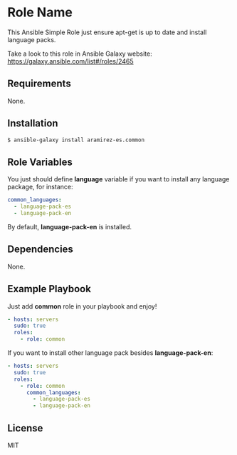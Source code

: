 Role Name
=========

This Ansible Simple Role just ensure apt-get is up to date and install language packs.

Take a look to this role in Ansible Galaxy website: https://galaxy.ansible.com/list#/roles/2465

Requirements
------------

None.

Installation
------------

```bash
$ ansible-galaxy install aramirez-es.common
```

Role Variables
--------------

You just should define **language** variable if you want to install any language package, for instance:

```yml
common_languages:
  - language-pack-es
  - language-pack-en
```

By default, **language-pack-en** is installed.

Dependencies
------------

None.

Example Playbook
----------------

Just add **common** role in your playbook and enjoy!

```yml
- hosts: servers
  sudo: true
  roles:
    - role: common
```

If you want to install other language pack besides **language-pack-en**:

```yml
- hosts: servers
  sudo: true
  roles:
    - role: common
      common_languages:
        - language-pack-es
        - language-pack-en
```

License
-------

MIT
